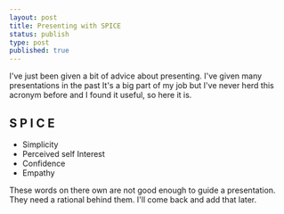 ```yaml
---
layout: post
title: Presenting with SPICE
status: publish
type: post
published: true
---
```


I've just been given a bit of advice about presenting. I've given many presentations in the past It's a big part of my job but I've never herd this acronym before and I found it useful, so here it is.

## S P I C E

- Simplicity
- Perceived self Interest
- Confidence
- Empathy

These words on there own are not good enough to guide a presentation. They need a rational behind them. I'll come back and add that later.
